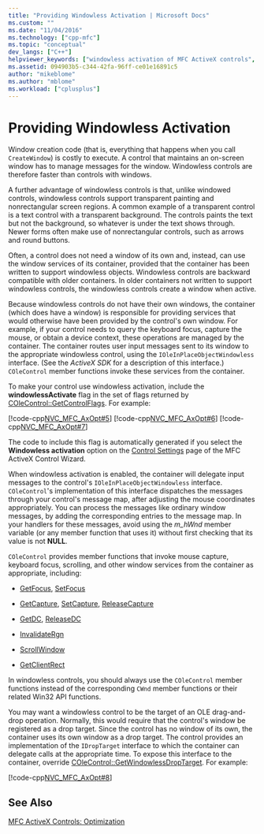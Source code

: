```yaml
---
title: "Providing Windowless Activation | Microsoft Docs"
ms.custom: ""
ms.date: "11/04/2016"
ms.technology: ["cpp-mfc"]
ms.topic: "conceptual"
dev_langs: ["C++"]
helpviewer_keywords: ["windowless activation of MFC ActiveX controls", "activation [MFC], MFC ActiveX controls", "MFC ActiveX controls [MFC], activate options", "activation [MFC], windowless"]
ms.assetid: 094903b5-c344-42fa-96ff-ce01e16891c5
author: "mikeblome"
ms.author: "mblome"
ms.workload: ["cplusplus"]
---
```

# Providing Windowless Activation

Window creation code (that is, everything that happens when you call `CreateWindow`) is costly to execute. A control that maintains an on-screen window has to manage messages for the window. Windowless controls are therefore faster than controls with windows.

A further advantage of windowless controls is that, unlike windowed controls, windowless controls support transparent painting and nonrectangular screen regions. A common example of a transparent control is a text control with a transparent background. The controls paints the text but not the background, so whatever is under the text shows through. Newer forms often make use of nonrectangular controls, such as arrows and round buttons.

Often, a control does not need a window of its own and, instead, can use the window services of its container, provided that the container has been written to support windowless objects. Windowless controls are backward compatible with older containers. In older containers not written to support windowless controls, the windowless controls create a window when active.

Because windowless controls do not have their own windows, the container (which does have a window) is responsible for providing services that would otherwise have been provided by the control's own window. For example, if your control needs to query the keyboard focus, capture the mouse, or obtain a device context, these operations are managed by the container. The container routes user input messages sent to its window to the appropriate windowless control, using the `IOleInPlaceObjectWindowless` interface. (See the *ActiveX SDK* for a description of this interface.) `COleControl` member functions invoke these services from the container.

To make your control use windowless activation, include the **windowlessActivate** flag in the set of flags returned by [COleControl::GetControlFlags](../mfc/reference/colecontrol-class.md#getcontrolflags). For example:

[!code-cpp[NVC_MFC_AxOpt#5](../mfc/codesnippet/cpp/providing-windowless-activation_1.cpp)]
[!code-cpp[NVC_MFC_AxOpt#6](../mfc/codesnippet/cpp/providing-windowless-activation_2.cpp)]
[!code-cpp[NVC_MFC_AxOpt#7](../mfc/codesnippet/cpp/providing-windowless-activation_3.cpp)]

The code to include this flag is automatically generated if you select the **Windowless activation** option on the [Control Settings](../mfc/reference/control-settings-mfc-activex-control-wizard.md) page of the MFC ActiveX Control Wizard.

When windowless activation is enabled, the container will delegate input messages to the control's `IOleInPlaceObjectWindowless` interface. `COleControl`'s implementation of this interface dispatches the messages through your control's message map, after adjusting the mouse coordinates appropriately. You can process the messages like ordinary window messages, by adding the corresponding entries to the message map. In your handlers for these messages, avoid using the *m_hWnd* member variable (or any member function that uses it) without first checking that its value is not **NULL**.

`COleControl` provides member functions that invoke mouse capture, keyboard focus, scrolling, and other window services from the container as appropriate, including:

- [GetFocus](../mfc/reference/colecontrol-class.md#getfocus), [SetFocus](../mfc/reference/colecontrol-class.md#setfocus)

- [GetCapture](../mfc/reference/colecontrol-class.md#getcapture), [SetCapture](../mfc/reference/colecontrol-class.md#setcapture), [ReleaseCapture](../mfc/reference/colecontrol-class.md#releasecapture)

- [GetDC](../mfc/reference/colecontrol-class.md#getdc), [ReleaseDC](../mfc/reference/colecontrol-class.md#releasedc)

- [InvalidateRgn](../mfc/reference/colecontrol-class.md#invalidatergn)

- [ScrollWindow](../mfc/reference/colecontrol-class.md#scrollwindow)

- [GetClientRect](../mfc/reference/colecontrol-class.md#getclientrect)

In windowless controls, you should always use the `COleControl` member functions instead of the corresponding `CWnd` member functions or their related Win32 API functions.

You may want a windowless control to be the target of an OLE drag-and-drop operation. Normally, this would require that the control's window be registered as a drop target. Since the control has no window of its own, the container uses its own window as a drop target. The control provides an implementation of the `IDropTarget` interface to which the container can delegate calls at the appropriate time. To expose this interface to the container, override [COleControl::GetWindowlessDropTarget](../mfc/reference/colecontrol-class.md#getwindowlessdroptarget). For example:

[!code-cpp[NVC_MFC_AxOpt#8](../mfc/codesnippet/cpp/providing-windowless-activation_4.cpp)]

## See Also

[MFC ActiveX Controls: Optimization](../mfc/mfc-activex-controls-optimization.md)

